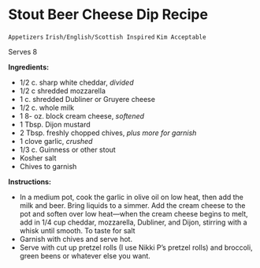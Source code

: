 # Stout Beer Cheese Dip Recipe

`Appetizers` `Irish/English/Scottish Inspired` `Kim Acceptable`

Serves 8

**Ingredients:**

- 1/2 c. sharp white cheddar, _divided_
- 1/2 c shredded mozzarella
- 1 c. shredded Dubliner or Gruyere cheese
- 1/2 c. whole milk
- 1 8- oz. block cream cheese, _softened_
- 1 Tbsp. Dijon mustard
- 2 Tbsp. freshly chopped chives, _plus more for garnish_
- 1 clove garlic, _crushed_
- 1/3 c. Guinness or other stout
- Kosher salt
- Chives to garnish

**Instructions:**

- In a medium pot, cook the garlic in olive oil on low heat, then add the milk and beer. Bring liquids to a simmer. Add the cream cheese to the pot and soften over low heat—when the cream cheese begins to melt, add in 1/4 cup cheddar, mozzarella, Dubliner, and Dijon, stirring with a whisk until smooth. To taste for salt
- Garnish with chives and serve hot.
- Serve with cut up pretzel rolls (I use Nikki P’s pretzel rolls) and broccoli, green beens or whatever else you want.
